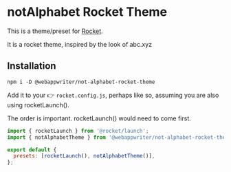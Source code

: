 # notAlphabet Rocket Theme

This is a theme/preset for [Rocket](https://rocket.modern-web.dev/).

It is a rocket theme, inspired by the look of abc.xyz

## Installation

```
npm i -D @webappwriter/not-alphabet-rocket-theme
```

Add it to your 👉 `rocket.config.js`, perhaps like so, assuming you are also using rocketLaunch(). 

The order is important. rocketLaunch() would need to come first.

```js
import { rocketLaunch } from '@rocket/launch';
import { notAlphabetTheme } from '@webappwriter/not-alphabet-rocket-theme';

export default {
  presets: [rocketLaunch(), notAlphabetTheme()],
};
```